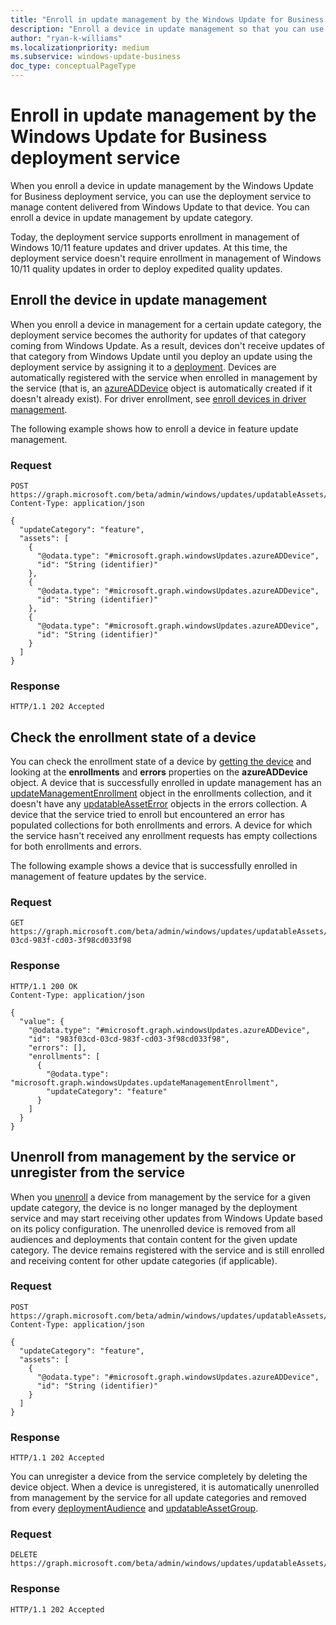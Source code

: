 ```yaml
---
title: "Enroll in update management by the Windows Update for Business deployment service"
description: "Enroll a device in update management so that you can use the Windows Update for Business deployment service to manage content delivered from Windows Update to that device."
author: "ryan-k-williams"
ms.localizationpriority: medium
ms.subservice: windows-update-business
doc_type: conceptualPageType
---
```


# Enroll in update management by the Windows Update for Business deployment service

When you enroll a device in update management by the Windows Update for Business deployment service, you can use the deployment service to manage content delivered from Windows Update to that device. You can enroll a device in update management by update category.

Today, the deployment service supports enrollment in management of Windows 10/11 feature updates and driver updates. At this time, the deployment service doesn't require enrollment in management of Windows 10/11 quality updates in order to deploy expedited quality updates.

## Enroll the device in update management

When you enroll a device in management for a certain update category, the deployment service becomes the authority for updates of that category coming from Windows Update. As a result, devices don't receive updates of that category from Windows Update until you deploy an update using the deployment service by assigning it to a [deployment](/graph/windowsupdates-deployments). Devices are automatically registered with the service when enrolled in management by the service (that is, an [azureADDevice](/graph/api/resources/windowsupdates-azureaddevice) object is automatically created if it doesn't already exist). For driver enrollment, see [enroll devices in driver management](/graph/windowsupdates-manage-driver-update#step-1-enroll-devices-in-driver-management).

The following example shows how to enroll a device in feature update management.

### Request

``` http
POST https://graph.microsoft.com/beta/admin/windows/updates/updatableAssets/enrollAssets
Content-Type: application/json

{
  "updateCategory": "feature",
  "assets": [
    {
      "@odata.type": "#microsoft.graph.windowsUpdates.azureADDevice",
      "id": "String (identifier)"
    },
    {
      "@odata.type": "#microsoft.graph.windowsUpdates.azureADDevice",
      "id": "String (identifier)"
    },
    {
      "@odata.type": "#microsoft.graph.windowsUpdates.azureADDevice",
      "id": "String (identifier)"
    }
  ]
}
```

### Response

``` http
HTTP/1.1 202 Accepted
```

## Check the enrollment state of a device

You can check the enrollment state of a device by [getting the device](/graph/api/windowsupdates-azureaddevice-get) and looking at the **enrollments** and **errors** properties on the **azureADDevice** object. A device that is successfully enrolled in update management has an [updateManagementEnrollment](/graph/api/resources/windowsupdates-updatemanagementenrollment) object in the enrollments collection, and it doesn't have any [updatableAssetError](/graph/api/resources/windowsupdates-updatableasseterror) objects in the errors collection. A device that the service tried to enroll but encountered an error has populated collections for both enrollments and errors. A device for which the service hasn't received any enrollment requests has empty collections for both enrollments and errors.

The following example shows a device that is successfully enrolled in management of feature updates by the service.

### Request

```http
GET https://graph.microsoft.com/beta/admin/windows/updates/updatableAssets/983f03cd-03cd-983f-cd03-3f98cd033f98
```

### Response
``` http
HTTP/1.1 200 OK
Content-Type: application/json

{
  "value": {
    "@odata.type": "#microsoft.graph.windowsUpdates.azureADDevice",
    "id": "983f03cd-03cd-983f-cd03-3f98cd033f98",
    "errors": [],
    "enrollments": [
      {
        "@odata.type": "microsoft.graph.windowsUpdates.updateManagementEnrollment",
        "updateCategory": "feature"
      }
    ]
  }
}
```

## Unenroll from management by the service or unregister from the service 

When you [unenroll](/graph/api/windowsupdates-updatableasset-unenrollassets) a device from management by the service for a given update category, the device is no longer managed by the deployment service and may start receiving other updates from Windows Update based on its policy configuration. The unenrolled device is removed from all audiences and deployments that contain content for the given update category. The device remains registered with the service and is still enrolled and receiving content for other update categories (if applicable).

### Request

``` http
POST https://graph.microsoft.com/beta/admin/windows/updates/updatableAssets/unenrollAssets
Content-Type: application/json

{
  "updateCategory": "feature",
  "assets": [
    {
      "@odata.type": "#microsoft.graph.windowsUpdates.azureADDevice",
      "id": "String (identifier)"
    }
  ]
}
```

### Response

``` http
HTTP/1.1 202 Accepted
```

You can unregister a device from the service completely by deleting the device object. When a device is unregistered, it is automatically unenrolled from management by the service for all update categories and removed from every [deploymentAudience](/graph/api/resources/windowsupdates-deploymentaudience) and [updatableAssetGroup](/graph/api/resources/windowsupdates-updatableassetgroup).

### Request

``` http
DELETE https://graph.microsoft.com/beta/admin/windows/updates/updatableAssets/{azureADDeviceId}
```

### Response
``` http
HTTP/1.1 202 Accepted
```
